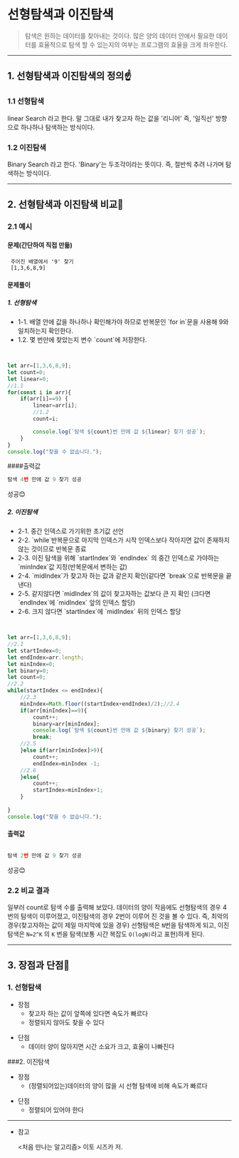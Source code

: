 # 선형탐색과 이진탐색
>탐색은 원하는 데이터를 찾아내는 것이다. 많은 양의 데이터 안에서 필요한 데이터를 효율적으로 탐색 할 수 있는지의 여부는 프로그램의 효율을 크게 좌우한다.

---
## 1. 선형탐색과 이진탐색의 정의☝️

### 1.1 선형탐색
linear Search 라고 한다. 말 그대로 내가 찾고자 하는 값을 '리니어' 즉, '일직선' 방향으로 하나하나 탐색하는 방식이다.

### 1.2 이진탐색
Binary Search 라고 한다. 'Binary'는 두조각이라는 뜻이다. 즉, 절반씩 추려 나가며 탐색하는 방식이다.

---

## 2. 선형탐색과 이진탐색 비교👐
### 2.1 예시
#### 문제(간단하여 직접 만듦)

     주어진 배열에서 '9' 찾기
     [1,3,6,8,9]


#### 문제풀이
##### 1. 선형탐색

<ul>
    <li>1-1. 배열 안에 값을 하나하나 확인해가야 하므로 반복문인 `for in`문을 사용해 9와 일치하는지 확인한다.</li>
    <li>1.2. 몇 번만에 찾았는지 변수 `count`에 저장한다.</li>
</ul>

```javascript


let arr=[1,3,6,8,9];
let count=0;
let linear=0;
//1.1
for(const i in arr){
    if(arr[i]==9) {
        linear=arr[i];
        //1.2
        count=i;

        console.log(`탐색 ${count}번 만에 값 ${linear} 찾기 성공`);
    }
}
console.log("찾을 수 없습니다.");

```

####출력값

```javascript
탐색 4번 만에 값 9 찾기 성공
```

성공😊

##### 2. 이진탐색

<ul>
    <li>2-1. 중간 인덱스로 가기위한 초기값 선언</li>
    <li>2-2. `while`반복문으로 마지막 인덱스가 시작 인덱스보다 작아지면 값이 존재하지 않는 것이므로 반복문 종료</li>
    <li>2-3. 이진 탐색을 위해 `startIndex`와 `endIndex` 의 중간 인덱스로 가야하는 `minIndex`값 지정(반복문에서 변하는 값)</>
    <li>2-4. `midIndex`가 찾고자 하는 값과 같은지 확인(같다면 `break`으로 반복문을 끝낸다)</li>
    <li>2-5. 같지않다면 `midIndex`의 값이 찾고자하는 값보다 큰 지 확인
(크다면 `endIndex`에 `midIndex` 앞의 인덱스 할당)</li>
    <li>2-6. 크지 않다면 `startIndex`에 `midIndex` 뒤의 인덱스 할당</li>
</ul>

```javascript


let arr=[1,3,6,8,9];
//2.1
let startIndex=0;
let endIndex=arr.length;
let minIndex=0;
let binary=0;
let count=0;
//2.2
while(startIndex <= endIndex){
    //2.3
    minIndex=Math.floor((startIndex+endIndex)/2);//2.4
    if(arr[minIndex]==9){
        count++;
        binary=arr[minIndex];
        console.log(`탐색 ${count}번 만에 값 ${binary} 찾기 성공`);
        break;
    //2.5
    }else if(arr[minIndex]>9){
        count++;
        endIndex=minIndex -1;
    //2.6
    }else{
        count++;
        startIndex=minIndex+1;
    }
    
}
console.log("찾을 수 없습니다.");
```

#### 출력값

```javascript

탐색 2번 만에 값 9 찾기 성공
```
성공😊

### 2.2 비교 결과
일부러 count로 탐색 수를 출력해 보았다. 데이터의 양이 작음에도 선형탐색의 경우 4번의 탐색이 이루어졌고, 이진탐색의 경우 2번이 이루어 진 것을 볼 수 있다. 
즉, 최악의 경우(찾고자하는 값이 제일 마지막에 있을 경우) 선형탐색은 `N`번을 탐색하게 되고, 이진탐색은 `N=2^K` 의 `K` 번을 탐색(보통 시간 복잡도 `O(logN)`라고 표현)하게 된다.

---

## 3. 장점과 단점💪
### 1. 선형탐색

- 장점
    - 찾고자 하는 값이 앞쪽에 있다면 속도가 빠르다
    - 정렬되지 않아도 찾을 수 있다

* 단점
    * 데이터 양이 많아지면 시간 소요가 크고, 효율이 나빠진다
    
</ul>
###2. 이진탐색

- 장점
    - (정렬되어있는)데이터의 양이 많을 시 선형 탐색에 비해 속도가 빠르다

* 단점
    * 정렬되어 있어야 한다

---

- 참고

    <처음 만나는 알고리즘> 이토 시즈카 저.